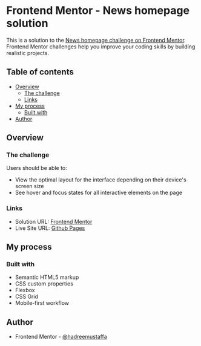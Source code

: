 # Frontend Mentor - News homepage solution

This is a solution to the [News homepage challenge on Frontend Mentor](https://www.frontendmentor.io/challenges/news-homepage-H6SWTa1MFl). Frontend Mentor challenges help you improve your coding skills by building realistic projects.

## Table of contents

- [Overview](#overview)
  - [The challenge](#the-challenge)
  - [Links](#links)
- [My process](#my-process)
  - [Built with](#built-with)
- [Author](#author)

## Overview

### The challenge

Users should be able to:

- View the optimal layout for the interface depending on their device's screen size
- See hover and focus states for all interactive elements on the page

### Links

- Solution URL: [Frontend Mentor](https://www.frontendmentor.io/solutions/news-homepage-using-grid-pT0RG9OgxE)
- Live Site URL: [Github Pages](https://hadreemustaffa.github.io/news-homepage/)

## My process

### Built with

- Semantic HTML5 markup
- CSS custom properties
- Flexbox
- CSS Grid
- Mobile-first workflow

## Author

- Frontend Mentor - [@hadreemustaffa](https://www.frontendmentor.io/profile/hadreemustaffa)
